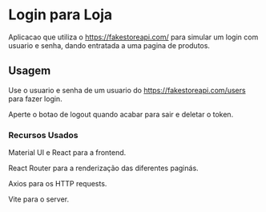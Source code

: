 
# Login para Loja

Aplicacao que utiliza o https://fakestoreapi.com/ para simular um login com usuario e senha, dando entratada a uma pagina de produtos.


## Usagem

Use o usuario e senha de um usuario do https://fakestoreapi.com/users para fazer login.

Aperte o botao de logout quando acabar para sair e deletar o token.

### Recursos Usados

Material UI e React para a frontend.

React Router para a renderização das diferentes paginás.

Axios para os HTTP requests.

Vite para o server.





